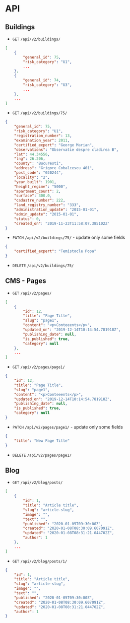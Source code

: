 # API

## Buildings

- `GET` `/api/v2/buildings/`

```json
[
    {
        "general_id": 75,
        "risk_category": "U1",
        ...
    },
    {
        "general_id": 74,
        "risk_category": "U3",
        ...
    },
	...
]
```

- `GET` `/api/v2/buildings/75/` 

```json
{
    "general_id": 75,
    "risk_category": "U1",
    "registration_number": 13,
    "examination_year": 2011,
    "certified_expert": "George Marian",
    "observations": "Observatie despre cladirea B",
    "lat": 44.34556,
    "lng": 26.206,
    "county": "Bucuresti",
    "address": "Grigore Cobalcescu 401",
    "post_code": "020244",
    "locality": "2",
    "year_built": 1901,
    "height_regime": "5000",
    "apartment_count": 2,
    "surface": 300.0,
    "cadastre_number": 222,
    "land_registry_number": "333",
    "administration_update": "2015-01-01",
    "admin_update": "2015-01-01",
    "status": 0,
    "created_on": "2019-11-23T11:58:07.385102Z"
}
```

- `PATCH` `/api/v2/buildings/75/` - update only some fields

```json
{
    "certified_expert": "Temistocle Popa"
}
```

- `DELETE` `/api/v2/buildings/75/`


## CMS - Pages

- `GET` `/api/v2/pages/`

```json
[
    {
        "id": 12,
        "title": "Page Title",
        "slug": "page1",
        "content": "<p>Conteeents</p>",
        "updated_on": "2019-12-14T10:14:54.781918Z",
        "publishing_date": null,
        "is_published": true,
        "category": null
    },
    ...
]
```

- `GET` `/api/v2/pages/page1/` 

```json
{
    "id": 12,
    "title": "Page Title",
    "slug": "page1",
    "content": "<p>Conteeents</p>",
    "updated_on": "2019-12-14T10:14:54.781918Z",
    "publishing_date": null,
    "is_published": true,
    "category": null
}
```

- `PATCH` `/api/v2/pages/page1/` - update only some fields

```json
{
    "title": "New Page Title"
}
```

- `DELETE` `/api/v2/pages/page1/`


## Blog

- `GET` `/api/v2/blog/posts/`

```json
[
    {
        "id": 1,
        "title": "Article title",
        "slug": "article-slug",
        "image": "",
        "text": "",
        "published": "2020-01-05T09:30:00Z",
        "created": "2020-01-08T08:30:09.607091Z",
        "updated": "2020-01-08T08:31:21.044702Z",
        "author": 1
    },
	...
]
```

- `GET` `/api/v2/blog/posts/1/` 

```json
{
    "id": 1,
    "title": "Article title",
    "slug": "article-slug",
    "image": "",
    "text": "",
    "published": "2020-01-05T09:30:00Z",
    "created": "2020-01-08T08:30:09.607091Z",
    "updated": "2020-01-08T08:31:21.044702Z",
    "author": 1
}
```